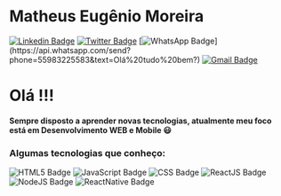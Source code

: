 # Matheus Eugênio Moreira

[![Linkedin Badge](https://img.shields.io/badge/-LinkedIn-blue?style=flat-square&logo=Linkedin&logoColor=white&link=https://www.linkedin.com/in/gibifyofficial/)](https://www.linkedin.com/in/matheus-eugenio/)
[![Twitter Badge](https://img.shields.io/badge/-Twitter-1ca0f1?style=flat-square&logo=Twitter&logoColor=white&link=https://www.twitter.com/gibify_official)](https://twitter.com/MathEM_12)
[![WhatsApp Badge](https://img.shields.io/badge/-WhatsApp-4CA143?style=flat-square&logo=WhatsApp&logoColor=white&link=https://api.whatsapp.com/send?phone=55983225583&text=Olá%20tudo%20bem?)](https://api.whatsapp.com/send?phone=55983225583&text=Olá%20tudo%20bem?)
[![Gmail Badge](https://img.shields.io/badge/-Gmail-red?style=flat-square&logo=Gmail&logoColor=white&link=mailto:matheuseugeniomoreira1@gmail.com)](mailto:matheuseugeniomoreira1@gmail.com)

# Olá !!!

#### Sempre disposto a aprender novas tecnologias, atualmente meu foco está em Desenvolvimento WEB e Mobile :smiley:

### Algumas tecnologias que conheço:

![HTML5 Badge](https://img.shields.io/badge/-HTML5-FF6600?style=flat-square&logo=HTML5&logoColor=black)
![JavaScript Badge](https://img.shields.io/badge/-JavaScript-yellow?style=flat-square&logo=JavaScript&logoColor=black)
![CSS Badge](https://img.shields.io/badge/-CSS3-563d7c?style=flat-square&logo=CSS3&logoColor=black)
![ReactJS Badge](https://img.shields.io/badge/-ReactJS-blue?style=flat-square&logo=ReactJS&logoColor=white)
![NodeJS Badge](https://img.shields.io/badge/-NodeJS-026e00?style=flat-square&logo=NodeJS&logoColor=white)
![ReactNative Badge](https://img.shields.io/badge/-ReactNative-026e00?style=flat-square&logo=ReactNative&logoColor=white)
